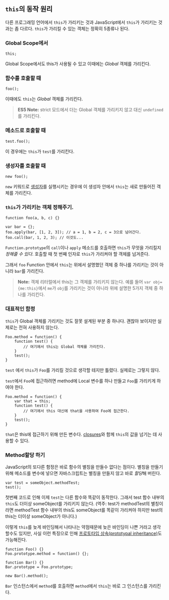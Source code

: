 ## `this`의 동작 원리

다른 프로그래밍 언어에서 `this`가 가리키는 것과 JavaScript에서 `this`가 가리키는 것과는 좀 다르다. `this`가 가리킬 수 있는 객체는 정확히 5종류나 된다.

### Global Scope에서

    this;

Global Scope에서도 this가 사용될 수 있고 이때에는 *Global* 객체를 가리킨다.

### 함수를 호출할 때

    foo();

이때에도 `this`는 *Global* 객체를 가리킨다.

> **ES5 Note:** strict 모드에서 더는 Global 객체를 가리키지 않고 대신 `undefined`를 가리킨다.

### 메소드로 호출할 때

    test.foo(); 

이 경우에는 `this`가 `test`를 가리킨다.

### 생성자를 호출할 때

    new foo(); 

`new` 키워드로 [생성자](#function.constructors)를 실행시키는 경우에 이 생성자 안에서 `this`는 새로 만들어진 객체를 가리킨다.

### `this`가 가리키는 객체 정해주기.

    function foo(a, b, c) {}

    var bar = {};
    foo.apply(bar, [1, 2, 3]); // a = 1, b = 2, c = 3으로 넘어간다.
    foo.call(bar, 1, 2, 3); // 이것도... 

`Function.prototype`의 `call`이나 `apply` 메소드를 호출하면 `this`가 무엇을 가리킬지 *정해줄 수 있다*. 호출할 때 첫 번째 인자로 `this`가 가리켜야 할 객체를 넘겨준다.

그래서 `foo` Function 안에서 `this`는 위에서 설명했던 객체 중 하나를 가리키는 것이 아니라 `bar`를 가리킨다.

> **Note:** 객체 리터럴에서 this는 그 객체를 가리키지 않는다. 예를 들어 `var obj= {me:this}`에서 `me`가 `obj`를 가리키는 것이 아니라 위에 설명한 5가지 객체 중 하나를 가리킨다.

### 대표적인 함정

`this`가 Global 객체를 가리키는 것도 잘못 설계된 부분 중 하나다. 괜찮아 보이지만 실제로는 전혀 사용하지 않는다.

    Foo.method = function() {
        function test() {
            // 여기에서 this는 Global 객체를 가리킨다.
        }
        test();
    }

`test` 에서 `this`가 `Foo`를 가리킬 것으로 생각할 테지만 틀렸다. 실제로는 그렇지 않다.

`test`에서 `Foo`에 접근하려면 method에 Local 변수를 하나 만들고 `Foo`를 가리키게 하여야 한다.

    Foo.method = function() {
        var that = this;
        function test() {
            // 여기에서 this 대신에 that을 사용하여 Foo에 접근한다.
        }
        test();
    }

`that`은 this에 접근하기 위해 만든 변수다. [closures](#function.closures)와 함께 `this`의 값을 넘기는 데 사용할 수 있다.

### Method할당 하기

JavaScript의 또다른 함정은 바로 함수의 별칭을 만들수 없다는 점이다. 별칭을 만들기 위해 메소드를 변수에 넣으면 자바스크립트는 별칭을 만들지 않고 바로 *할당*해 버린다.  

    var test = someObject.methodTest;
    test();

첫번째 코드로 인해 이제 `test`는 다른 함수와 똑같이 동작한다. 그래서 test 함수 내부의 `this`도 더이상 someObject를 가리키지 않는다. (역주: test가 methodTest의 별칭이라면 methodTest 함수 내부의 this도 someObject를 똑같이 가리켜야 하지만 test의 this는 더이상 someObject가 아니다.)

이렇게 `this`를 늦게 바인딩해서 나타나는 약점때문에 늦은 바인딩이 나쁜 거라고 생각할수도 있지만, 사실 이런 특징으로 인해 [프로토타입 상속(prototypal inheritance)](#object.prototype)도 가능해진다.

    function Foo() {}
    Foo.prototype.method = function() {};

    function Bar() {}
    Bar.prototype = Foo.prototype;

    new Bar().method();

`Bar` 인스턴스에서 `method`를 호출하면 `method`에서 `this`는 바로 그 인스턴스를 가리킨다.
